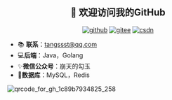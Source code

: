 <h2 align="center">👋 欢迎访问我的GitHub</h2>
<p align="center">
  <a href="https://github.com/Bronya0"><img src="https://img.shields.io/badge/GitHub-ff79c6" alt="github"></a>
  <a href="https://gitee.com/bronya0"><img src="https://img.shields.io/badge/Gitee-fe7300" alt="gitee"></a>
  <a href="https://blog.csdn.net/qq_42907802"><img src="https://img.shields.io/badge/微信公众号-4caf50" alt="csdn"></a>
</p>

- 📚 **联系**：tangssst@qq.com
- 💻**后端**：Java，Golang
- ✨**微信公众号**：崩天的勾玉
- 💼**数据库**：MySQL，Redis

![qrcode_for_gh_1c89b7934825_258](https://user-images.githubusercontent.com/55728567/133109120-6ab0032b-3d8f-4d3d-8a8e-4e6dbdf40523.jpg)

